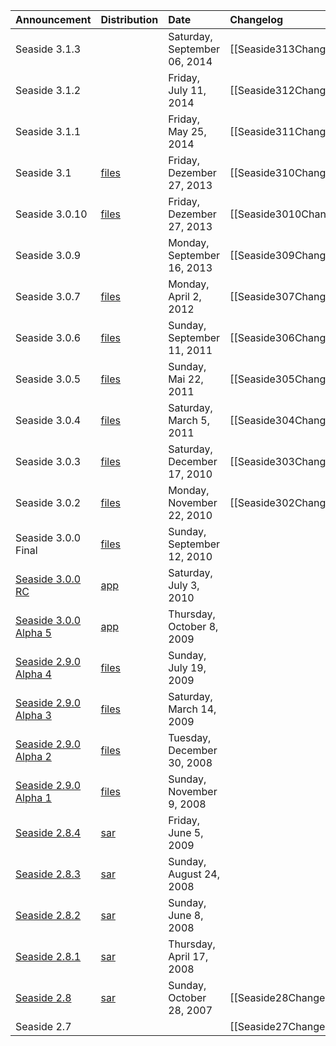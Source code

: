 | **Announcement** | **Distribution** | **Date** | **Changelog** |
|:-----------------|:-----------------|:---------|:--------------|
| Seaside 3.1.3 |  | Saturday, September 06, 2014 | [[Seaside313Changelog]] |
| Seaside 3.1.2 |  | Friday, July 11, 2014 | [[Seaside312Changelog]] |
| Seaside 3.1.1 |  | Friday, May 25, 2014 | [[Seaside311Changelog]] |
| Seaside 3.1 | [files](http://www.seaside.st/distributions/Seaside-3.1-OneClick.zip) | Friday, Dezember 27, 2013 | [[Seaside310Changelog]] |
| Seaside 3.0.10 | [files](http://www.seaside.st/distributions/Seaside-3.0.10-OneClick.zip) | Friday, Dezember 27, 2013 | [[Seaside3010Changelog]] |
| Seaside 3.0.9 |  | Monday, September 16, 2013 | [[Seaside309Changelog]] |
| Seaside 3.0.7 | [files](http://www.seaside.st/distributions/Seaside-3.0.7-OneClick.zip) | Monday, April 2, 2012 | [[Seaside307Changelog]] |
| Seaside 3.0.6 | [files](http://www.seaside.st/distributions/Seaside-3.0.6-OneClick.zip) | Sunday, September 11, 2011 | [[Seaside306Changelog]] |
| Seaside 3.0.5 | [files](http://www.seaside.st/distributions/Seaside-3.0.5-OneClick.zip) | Sunday, Mai 22, 2011 | [[Seaside305Changelog]] |
| Seaside 3.0.4 | [files](http://www.seaside.st/distributions/Seaside-3.0.4-OneClick.zip) | Saturday, March 5, 2011 | [[Seaside304Changelog]] |
| Seaside 3.0.3 | [files](http://www.seaside.st/distributions/Seaside-3.0.3-OneClick.zip) | Saturday, December 17, 2010 | [[Seaside303Changelog]] |
| Seaside 3.0.2 | [files](http://www.seaside.st/distributions/Seaside-3.0.2-OneClick.zip) | Monday, November 22, 2010 | [[Seaside302Changelog]] |
| Seaside 3.0.0 Final | [files](http://www.seaside.st/distributions/Seaside-3.0-final.app.zip) | Sunday, September 12, 2010 |
| [Seaside 3.0.0 RC](http://lists.squeakfoundation.org/pipermail/seaside/2010-July/023759.html) | [app](http://www.seaside.st/distributions/Seaside-3.0rc.app.zip) | Saturday, July 3, 2010 |
| [Seaside 3.0.0 Alpha 5](http://lists.squeakfoundation.org/pipermail/seaside/2009-October/021723.html) | [app](http://builder.seaside.st/distributions/004-Seaside3.0.0-a5/) | Thursday, October 8, 2009 |
| [Seaside 2.9.0 Alpha 4](http://lists.squeakfoundation.org/pipermail/seaside-dev/2009-July/003518.html) | [files](http://builder.seaside.st/distributions/003-Seaside2.9.0-a4/) | Sunday, July 19, 2009 |
| [Seaside 2.9.0 Alpha 3](http://lists.squeakfoundation.org/pipermail/seaside/2009-March/019936.html) | [files](http://builder.seaside.st/distributions/002-Seaside2.9.0-a3/) | Saturday, March 14, 2009 |
| [Seaside 2.9.0 Alpha 2](http://lists.squeakfoundation.org/pipermail/seaside/2008-December/019516.html) | [files](http://builder.seaside.st/distributions/001-Seaside2.9.0-a2/) | Tuesday, December 30, 2008 |
| [Seaside 2.9.0 Alpha 1](http://lists.squeakfoundation.org/pipermail/seaside/2008-November/019215.html) | [files](http://builder.seaside.st/distributions/000-Seaside2.9.0-a1/) | Sunday, November 9, 2008 |
| [Seaside 2.8.4](http://lists.squeakfoundation.org/pipermail/seaside/2009-June/020869.html) | [sar](http://map.squeak.org/accountbyid/771b44e8-e84b-4f54-8fee-e7cf5b4e4ee4/files/seaside-2.8.4.sar) | Friday, June 5, 2009 |
| [Seaside 2.8.3](http://lists.squeakfoundation.org/pipermail/seaside/2008-August/018628.html) | [sar](http://map.squeak.org/accountbyid/771b44e8-e84b-4f54-8fee-e7cf5b4e4ee4/files/seaside-2.8.3.sar) | Sunday, August 24, 2008 |
| [Seaside 2.8.2](http://lists.squeakfoundation.org/pipermail/seaside/2008-June/017939.html) | [sar](http://map.squeak.org/accountbyid/771b44e8-e84b-4f54-8fee-e7cf5b4e4ee4/files/seaside-2.8.2.sar) | Sunday, June 8, 2008 |
| [Seaside 2.8.1](http://lists.squeakfoundation.org/pipermail/seaside/2008-April/017392.html) | [sar](http://map.squeak.org/accountbyid/771b44e8-e84b-4f54-8fee-e7cf5b4e4ee4/files/seaside-2.8.1.sar) | Thursday, April 17, 2008 |
| [Seaside 2.8](http://lists.squeakfoundation.org/pipermail/seaside/2007-October/014930.html) | [sar](http://map.squeak.org/accountbyid/771b44e8-e84b-4f54-8fee-e7cf5b4e4ee4/files/seaside-2.8.sar) | Sunday, October 28, 2007 | [[Seaside28Changelog]] 
| Seaside 2.7 | | | [[Seaside27Changelog]] 
